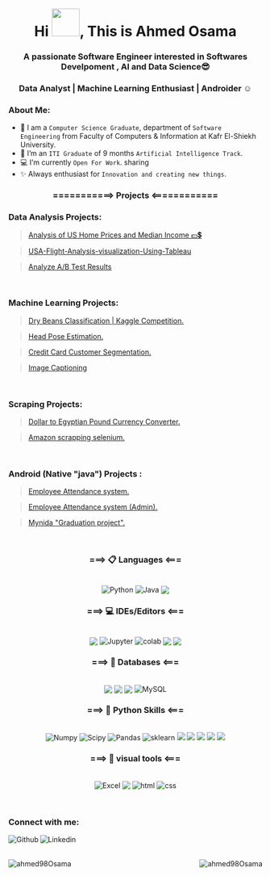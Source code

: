 <h1 align="center"> Hi <img src="https://github.com/mitul3737/mitul3737/blob/main/Wave.gif" width="55" height="55">, This is Ahmed Osama </h1>

<h3 align="center"> A passionate Software Engineer interested in Softwares Develpoment , AI and Data Science😎 </h3>
<h3 align="center"> Data Analyst | Machine Learning Enthusiast | Androider ☺ </h3>

### About Me:

- :school: I am a `Computer Science Graduate`, department of `Software Engineering` from Faculty of Computers & Information at Kafr El-Shiekh University.
- 🔭 I’m an `ITI Graduate` of 9 months `Artificial Intelligence Track`.
- 💻 I’m currently `Open For Work`. <!--, This is my [Resume](https://drive.google.com/file/d/1hHz0chY7sxq3j_xmidSQf8VY-2JdhYf9/view?usp=drive_web).--> sharing
- ✨ Always enthusiast for `Innovation and creating new things`.



<h3 align="center"> ===========> Projects <============ </h3>
  
 ### Data Analysis Projects:
  
> <a href="https://github.com/ahmed98Osama/Analysis-of-US-Home-Prices-and-Median-Income-Dashboard" target="_blank">Analysis of US Home Prices and Median Income 💵💲</a>

  > <a href="https://github.com/ahmed98Osama/Analysis-of-US-Home-Prices-and-Median-Income-Dashboard" target="_blank">USA-Flight-Analysis-visualization-Using-Tableau</a>

  > <a href="https://github.com/ahmed98Osama/Analyze_A-B_Test_Results_Udacity" target="_blank">Analyze A/B Test Results</a> 

<br />
  
  
  
### Machine Learning Projects:
  
  > <a href="https://www.kaggle.com/code/khalednabil10/yalla-bean-a-gamed/notebook?scriptVersionId=97030261">Dry Beans Classification | Kaggle Competition.</a>
  
  > <a href="https://github.com/ahmed98Osama/Head_Pose_Estimation">Head Pose Estimation.</a>
  
  > <a href="https://github.com/ahmed98Osama/credit_card_customer_segmentation">Credit Card Customer Segmentation.</a>
  
  > <a href="https://github.com/ahmed98Osama/OFA_Image_Captioning ">Image Captioning</a>
  
<br />
  
  
  ### Scraping Projects:
  
  > <a href="https://github.com/ahmed98Osama/Dollar-to-Egyptian-Pound-Currency-Converter">Dollar to Egyptian Pound Currency Converter.</a>
  
  > <a href="https://github.com/ahmed98Osama/Amazon-Web-scrapping-using-selenium">Amazon scrapping selenium.</a>
  
  
<br />
  
### Android (Native "java") Projects :
  
  > <a href="https://github.com/ahmed98Osama/Employee-Radar">Employee Attendance system.</a>
  
  > <a href="https://github.com/ahmed98Osama/Atms2">Employee Attendance system (Admin).</a>
  
  > <a href="https://github.com/AbdelrhmanGouda/GradutionProject">Mynida "Graduation project".</a>

  
<br />  
  

  
  <h3 align="center"> ===> 📋 Languages <=== </h3>
  <p align="center">
    <br>
      <img align="center" alt="Python" src="https://img.shields.io/badge/Python-FFD43B?style=for-the-badge&logo=python&logoColor=blue"/>
      <img align="center" alt="Java" src="https://img.shields.io/badge/Java-ED8B00?style=for-the-badge&logo=java&logoColor=white"/>
      <img align="center" src="https://img.shields.io/badge/c++-%2300599C.svg?style=for-the-badge&logo=c%2B%2B&logoColor=white"/>   
  </p>
    
    
   
  <h3 align="center"> ===> 💻 IDEs/Editors <=== </h3>
  <p align="center">
    <br>
  <img align="center" src="https://img.shields.io/badge/Android%20Studio-3DDC84.svg?style=for-the-badge&logo=android-studio&logoColor=white"/>
  <img align="center" alt="Jupyter" src="https://img.shields.io/badge/Jupyter-F37626.svg?&style=for-the-badge&logo=Jupyter&logoColor=white"/>
  <img align="center" alt="colab" src="https://img.shields.io/badge/Colab-F9AB00?style=for-the-badge&logo=googlecolab&color=525252"/>
  <img align="center" src="https://img.shields.io/badge/Eclipse-FE7A16.svg?style=for-the-badge&logo=Eclipse&logoColor=white"/>
  <img align="center" src="https://img.shields.io/badge/NetBeansIDE-1B6AC6.svg?style=for-the-badge&logo=apache-netbeans-ide&logoColor=white"/>
  </p>
    
    

    
    
  <h3 align="center"> ===> 💾 Databases <=== </h3>
  <p align="center">
    <br>
  <img align="center" src="https://img.shields.io/badge/Firebase-039BE5?style=for-the-badge&logo=Firebase&logoColor=white"/>
  <img align="center" src="https://img.shields.io/badge/sqlite-%2307405e.svg?style=for-the-badge&logo=sqlite&logoColor=white"/>  
  <img align="center" src="https://img.shields.io/badge/postgres-%23316192.svg?style=for-the-badge&logo=postgresql&logoColor=white"/>
  <img align="center" alt="MySQL" src="https://img.shields.io/badge/MySQL-005C84?style=for-the-badge&logo=mysql&logoColor=white"/>
  </p>
    

    	    
  
  <h3 align="center"> ===> 🔧 Python Skills <=== </h3>
  <p align="center">
    <br>
    <img alt="Numpy" src="https://img.shields.io/badge/Numpy-777BB4?style=for-the-badge&logo=numpy&logoColor=white"/>
    <img alt="Scipy" src="https://img.shields.io/badge/SciPy-654FF0?style=for-the-badge&logo=SciPy&logoColor=white"/>
    <img alt="Pandas" src="https://img.shields.io/badge/Pandas-2C2D72?style=for-the-badge&logo=pandas&logoColor=white"/>
    <img alt="sklearn" src="https://img.shields.io/badge/scikit_learn-F7931E?style=for-the-badge&logo=scikit-learn&logoColor=white"/>
    <img src="https://img.shields.io/badge/Plotly-%233F4F75.svg?style=for-the-badge&logo=plotly&logoColor=white"/>
    <img src="https://img.shields.io/badge/Keras-%23D00000.svg?style=for-the-badge&logo=Keras&logoColor=white"/>
    <img src="https://img.shields.io/badge/Anaconda-%2344A833.svg?style=for-the-badge&logo=anaconda&logoColor=white"/>
    <img src="https://img.shields.io/badge/Spyder-838485?style=for-the-badge&logo=spyder%20ide&logoColor=maroon"/>
    <img src="https://img.shields.io/badge/dash-008DE4?style=for-the-badge&logo=dash&logoColor=white"/>
  </p>
 
  
  <h3 align="center"> ===> 🎨 visual tools  <=== </h3>
  <p align="center">
    <br>
    <img align="center" alt="Excel" src="https://img.shields.io/badge/Microsoft_Excel-217346?style=for-the-badge&logo=microsoft-excel&logoColor=white"/>
    <img align="center" src="https://img.shields.io/badge/PowerBI-F2C811?style=for-the-badge&logo=Power%20BI&logoColor=white"/>
    <img align="center" alt="html" src="https://img.shields.io/badge/HTML5-E34F26?style=for-the-badge&logo=html5&logoColor=white"/>
    <img align="center" alt="css" src="https://img.shields.io/badge/CSS3-1572B6?style=for-the-badge&logo=css3&logoColor=white"/>
  </p>
      
  <br/> 
  

  
### Connect with me:

<a href="https://www.kaggle.com/ahmed98osama" target="blank">
  <img align="left" alt="Github" src="https://img.shields.io/badge/Kaggle-20BEFF?style=for-the-badge&logo=Kaggle&logoColor=white">
  </a>


<a href="https://www.linkedin.com/in/ahmed98osama/">
<img align="left" alt="Linkedin" src="https://img.shields.io/badge/LinkedIn-0077B5?style=for-the-badge&logo=linkedin&logoColor=white">
</a>
<br />
  
<br />
<p align="left"> <img src="https://komarev.com/ghpvc/?username=ahmed98Osama&label=Profile%20views&color=0e75b6&style=flat" alt="ahmed98Osama" /> 
    <img align="right" src="https://github-readme-streak-stats.herokuapp.com?user=ahmed98Osama&theme=vue-dark&hide_border=true&date_format=M%20j%5B%2C%20Y%5D" alt="ahmed98Osama" />
    </p>





    
